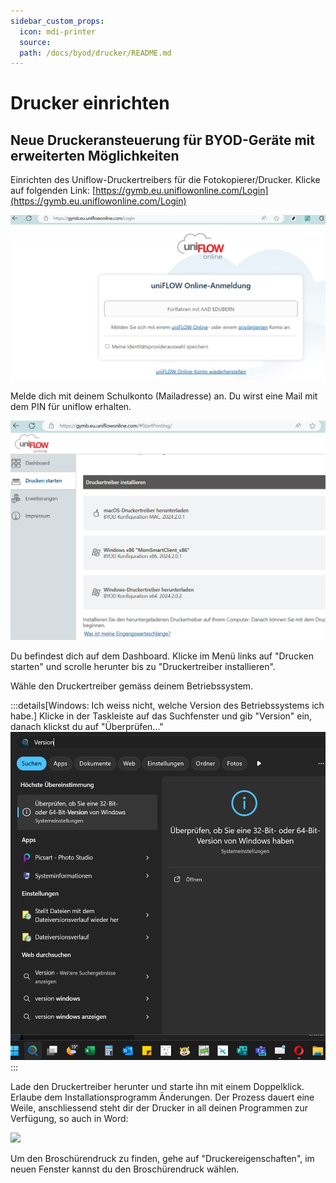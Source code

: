 ```yaml
---
sidebar_custom_props:
  icon: mdi-printer
  source: 
  path: /docs/byod/drucker/README.md
---
```

# Drucker einrichten

## Neue Druckeransteuerung für BYOD-Geräte mit erweiterten Möglichkeiten

Einrichten des Uniflow-Druckertreibers für die Fotokopierer/Drucker. Klicke auf folgenden Link: [https://gymb.eu.uniflowonline.com/Login](https://gymb.eu.uniflowonline.com/Login)

![](./uniflowkonto.png)

Melde dich mit deinem Schulkonto (Mailadresse) an. Du wirst eine Mail mit dem PIN für uniflow erhalten.

![](.\uniflowdashboard.png)

Du befindest dich auf dem Dashboard. Klicke im Menü links auf "Drucken starten" und scrolle herunter bis zu "Druckertreiber installieren".

Wähle den Druckertreiber gemäss deinem Betriebssystem.

:::details[Windows: Ich weiss nicht, welche Version des Betriebssystems ich habe.]
Klicke in der Taskleiste auf das Suchfenster und gib "Version" ein, danach klickst du auf "Überprüfen..."
![Win-Version --width=600px](./WinVersionPruefen.png)
:::

Lade den Druckertreiber herunter und starte ihn mit einem Doppelklick. Erlaube dem Installationsprogramm Änderungen. Der Prozess dauert eine Weile, anschliessend steht dir der Drucker in all deinen Programmen zur Verfügung, so auch in Word:

![](./uniflowbroschürendruck.png)

Um den Broschürendruck zu finden, gehe auf "Druckereigenschaften", im neuen Fenster kannst  du den Broschürendruck wählen.

